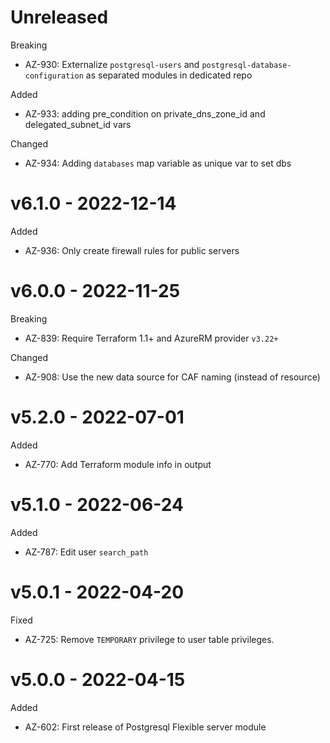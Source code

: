 # Unreleased

Breaking
  * AZ-930: Externalize `postgresql-users` and `postgresql-database-configuration` as separated modules in dedicated repo

Added
  * AZ-933: adding pre_condition on private_dns_zone_id and delegated_subnet_id vars 

Changed
  * AZ-934: Adding `databases` map variable as unique var to set dbs 

# v6.1.0 - 2022-12-14

Added
  * AZ-936: Only create firewall rules for public servers

# v6.0.0 - 2022-11-25

Breaking
  * AZ-839: Require Terraform 1.1+ and AzureRM provider `v3.22+`

Changed
  * AZ-908: Use the new data source for CAF naming (instead of resource)

# v5.2.0 - 2022-07-01

Added
  * AZ-770: Add Terraform module info in output

# v5.1.0 - 2022-06-24

Added
  * AZ-787: Edit user `search_path`

# v5.0.1 - 2022-04-20

Fixed
  * AZ-725: Remove `TEMPORARY` privilege to user table privileges.

# v5.0.0 - 2022-04-15

Added
  * AZ-602: First release of Postgresql Flexible server module
  
